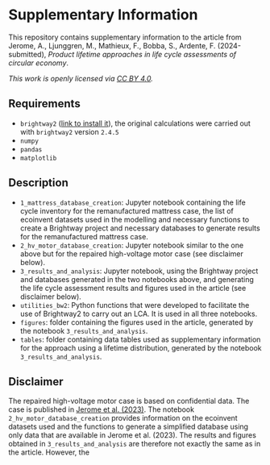 # Supplementary Information

This repository contains supplementary information to the article from Jerome, A., Ljunggren, M., Mathieux, F., Bobba, S., Ardente, F. (2024-submitted), *Product lifetime approaches in life cycle assessments of circular economy*.

*This work is openly licensed via [CC BY 4.0](https://creativecommons.org/licenses/by/4.0/).*

## Requirements

- `brightway2` ([link to install it](https://docs.brightway.dev/en/legacy/content/installation/installation.html)), the original calculations were carried out with `brightway2` version `2.4.5`
- `numpy`
- `pandas`
- `matplotlib`


## Description

- `1_mattress_database_creation`: Jupyter notebook containing the life cycle inventory for the remanufactured mattress case, the list of ecoinvent datasets used in the modelling and necessary functions to create a Brightway project and necessary databases to generate results for the remanufactured mattress case.
- `2_hv_motor_database_creation`: Jupyter notebook similar to the one above but for the repaired high-voltage motor case (see disclaimer below).
- `3_results_and_analysis`: Jupyter notebook, using the Brightway project and databases generated in the two notebooks above, and generating the life cycle assessment results and figures used in the article (see disclaimer below).
- `utilities_bw2`: Python functions that were developed to facilitate the use of Brightway2 to carry out an LCA. It is used in all three notebooks.
- `figures`: folder containing the figures used in the article, generated by the notebook `3_results_and_analysis`.
- `tables`: folder containing data tables used as supplementary information for the approach using a lifetime distribution, generated by the notebook `3_results_and_analysis`.

## Disclaimer

The repaired high-voltage motor case is based on confidential data. The case is published in [Jerome et al. (2023)](https://doi.org/10.1016/j.resconrec.2023.107038). The notebook `2_hv_motor_database_creation` provides information on the ecoinvent datasets used and the functions to generate a simplified database using only data that are available in Jerome et al. (2023). The results and figures obtained in `3_results_and_analysis` are therefore not exactly the same as in the article. However, the 
